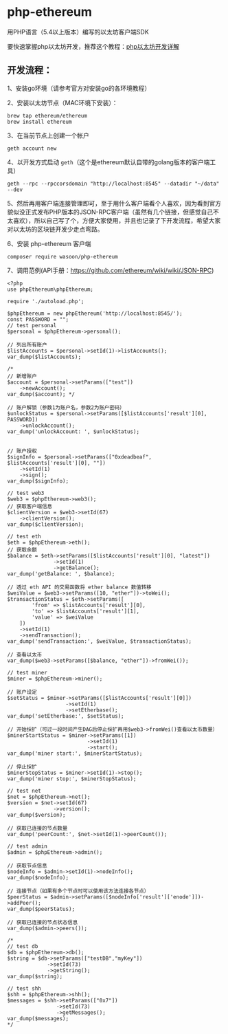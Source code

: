 # php-ethereum
用PHP语言（5.4以上版本）编写的以太坊客户端SDK

要快速掌握php以太坊开发，推荐这个教程：[php以太坊开发详解](http://xc.hubwiz.com/course/5b36629bc02e6b6a59171de3?affid=github7878)

## 开发流程：
1、安装go环境（请参考官方对安装go的各环境教程）

2、安装以太坊节点（MAC环境下安装）：

    brew tap ethereum/ethereum
    brew install ethereum

3、在当前节点上创建一个帐户
    
    geth account new

4、以开发方式启动 `geth`（这个是ethereum默认自带的golang版本的客户端工具）
    
    geth --rpc --rpccorsdomain "http://localhost:8545" --datadir "~/data" --dev
    
5、然后再用客户端连接管理即可，至于用什么客户端看个人喜欢，因为看到官方貌似没正式发布PHP版本的JSON-RPC客户端（虽然有几个链接，但感觉自己不太喜欢），所以自己写了个，方便大家使用，并且也记录了下开发流程，希望大家对以太坊的区块链开发少走点弯路。

6、安装 php-ethereum 客户端
    
    composer require wasoon/php-ethereum
    
7、调用范例(API手册：https://github.com/ethereum/wiki/wiki/JSON-RPC)

    <?php
    use phpEthereum\phpEthereum;
    
    require './autoload.php';
    
    $phpEthereum = new phpEthereum('http://localhost:8545/');
    const PASSWORD = "";
    // test personal
    $personal = $phpEthereum->personal();
    
    // 列出所有账户
    $listAccounts = $personal->setId(1)->listAccounts();
    var_dump($listAccounts);
    
    /*
    // 新增账户
    $account = $personal->setParams(["test"])
        ->newAccount();
    var_dump($account); */
    
    // 账户解锁（参数1为账户名，参数2为账户密码）
    $unlockStatus = $personal->setParams([$listAccounts['result'][0], PASSWORD])
        ->unlockAccount();
    var_dump('unlockAccount: ', $unlockStatus);
    
    
    // 账户授权
    $signInfo = $personal->setParams(["0xdeadbeaf", $listAccounts['result'][0], ""])
        ->setId(1)
        ->sign();
    var_dump($signInfo);
    
    // test web3
    $web3 = $phpEthereum->web3();
    // 获取客户端信息
    $clientVersion = $web3->setId(67)
        ->clientVersion();
    var_dump($clientVersion);
    
    // test eth
    $eth = $phpEthereum->eth();
    // 获取余额
    $balance = $eth->setParams([$listAccounts['result'][0], "latest"])
                   ->setId(1)
                   ->getBalance();
    var_dump('getBalance: ', $balance);
    
    // 透过 eth API 的交易函数将 ether balance 数值转移
    $weiValue = $web3->setParams([10, "ether"])->toWei();
    $transactionStatus = $eth->setParams([
            'from' => $listAccounts['result'][0],
            'to' => $listAccounts['result'][1],
            'value' => $weiValue
        ])
        ->setId(1)
        ->sendTransaction();
    var_dump('sendTransaction:', $weiValue, $transactionStatus);
    
    // 查看以太币
    var_dump($web3->setParams([$balance, "ether"])->fromWei());
    
    // test miner
    $miner = $phpEthereum->miner();
    
    // 账户设定
    $setStatus = $miner->setParams([$listAccounts['result'][0]])
                       ->setId(1)
                       ->setEtherbase();
    var_dump('setEtherbase:', $setStatus);
    
    // 开始採扩（可过一段时间产生DAG后停止採扩再用$web3->fromWei()查看以太币数量）
    $minerStartStatus = $miner->setParams([1])
                              ->setId(1)
                              ->start();
    var_dump('miner start:', $minerStartStatus);
    
    // 停止採扩
    $minerStopStatus = $miner->setId(1)->stop();
    var_dump('miner stop:', $minerStopStatus);
    
    // test net
    $net = $phpEthereum->net();
    $version = $net->setId(67)
                   ->version();
    var_dump($version);
    
    // 获取已连接的节点数量
    var_dump('peerCount:', $net->setId(1)->peerCount());
    
    // test admin
    $admin = $phpEthereum->admin();
    
    // 获取节点信息
    $nodeInfo = $admin->setId(1)->nodeInfo();
    var_dump($nodeInfo);
    
    // 连接节点（如果有多个节点时可以使用该方法连接各节点）
    $peerStatus = $admin->setParams([$nodeInfo['result']['enode']])->addPeer();
    var_dump($peerStatus);
    
    // 获取已连接的节点状态信息
    var_dump($admin->peers());
    
    /*
    // test db
    $db = $phpEthereum->db();
    $string = $db->setParams(["testDB","myKey"])
                 ->setId(73)
                 ->getString();
    var_dump($string);
    
    // test shh
    $shh = $phpEthereum->shh();
    $messages = $shh->setParams(["0x7"])
                    ->setId(73)
                    ->getMessages();
    var_dump($messages);
    */
